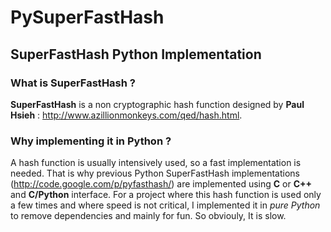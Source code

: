 PySuperFastHash
===============

## SuperFastHash Python Implementation

### What is SuperFastHash ?
**SuperFastHash** is a non cryptographic hash function designed by **Paul Hsieh** : http://www.azillionmonkeys.com/qed/hash.html.

### Why implementing it in Python ?
A hash function is usually intensively used, so a fast implementation is needed. That is why previous Python SuperFastHash implementations (http://code.google.com/p/pyfasthash/) are implemented using **C** or **C++** and **C/Python** interface.
For a project where this hash function is used only a few times and where speed is not critical, I implemented it in *pure Python* to remove dependencies and mainly for fun. So obviouly, It is slow.